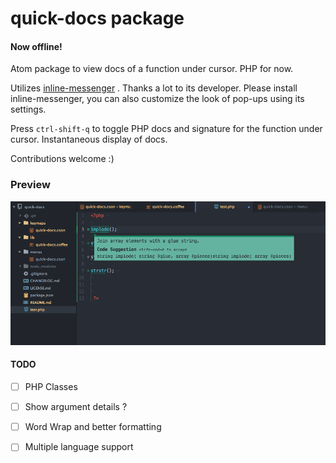 # quick-docs package

#### Now offline!

Atom package to view docs of a function under cursor. PHP for now.

Utilizes [inline-messenger](http://atom.io/packages/inline-messenger) . Thanks a lot to its developer. Please install inline-messenger, you can also customize the look of pop-ups using its settings.

Press `ctrl-shift-q` to toggle PHP docs and signature for the function under cursor. Instantaneous display of docs.

Contributions welcome :)

### Preview

!['quickdocs.png'](https://raw.githubusercontent.com/anshulk/quick-docs/master/quickdocs.png)

#### TODO
- [ ]  PHP Classes
- [ ]  Show argument details ?
- [ ]  Word Wrap and better formatting
- [ ]  Multiple language support
 
